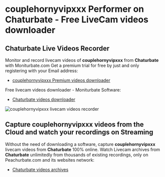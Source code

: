 # couplehornyvipxxx Performer on Chaturbate - Free LiveCam videos downloader

## Chaturbate Live Videos Recorder

Monitor and record livecam videos of **couplehornyvipxxx** from **Chaturbate** with Moniturbate.com
Get a premium trial for free by just and only registering with your Email address:
* [couplehornyvipxxx Premium videos downloader](https://moniturbate.com/request-demo-licence-key.html)

Free livecam videos downloader - Moniturbate Software:
* [Chaturbate videos downloader](https://moniturbate.com/moniturbate-download-software.html)

![couplehornyvipxxx livecam videos recorder](https://peachurnet.com/templates/moniturbate-software.png)


## Capture couplehornyvipxxx videos from the Cloud and watch your recordings on Streaming

Without the need of downloading a software, capture **couplehornyvipxxx** livecam videos from **Chaturbate** 100% online.
Watch Livecam archives from **Chaturbate** unlimitedly from thousands of existing recordings, only on Peachurbate.com and its websites network:
* [Chaturbate videos archives](https://peachurnet.com/)